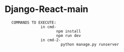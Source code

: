 # Django-React-main

       COMMANDS TO EXECUTE:
                    in cmd-
                           npm install
                           npm run dev
                    in cmd-2-
                             python manage.py runserver
 
